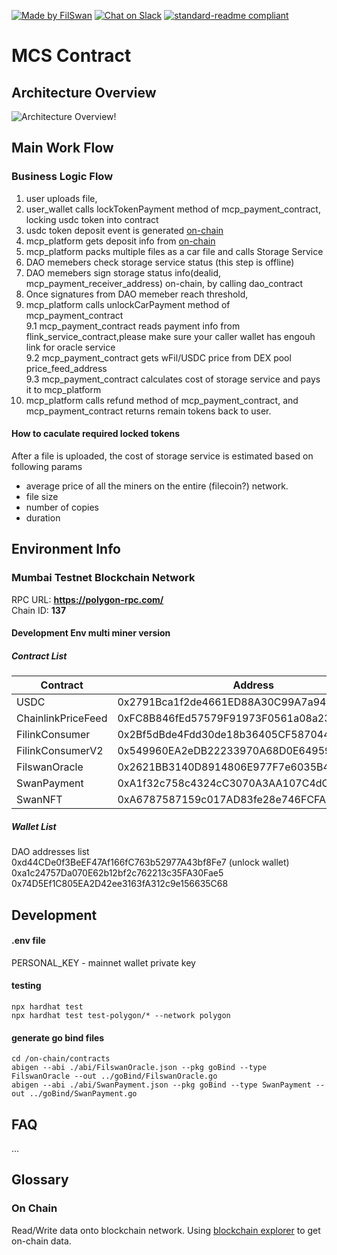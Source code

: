 [![Made by FilSwan](https://img.shields.io/badge/made%20by-FilSwan-green.svg)](https://www.filswan.com/)
[![Chat on Slack](https://img.shields.io/badge/slack-filswan.slack.com-green.svg)](https://filswan.slack.com)
[![standard-readme compliant](https://img.shields.io/badge/readme%20style-standard-brightgreen.svg)](https://github.com/RichardLitt/standard-readme)

# MCS Contract

## Architecture Overview

![Architecture Overview!](./docs/image/architecture.png 'Contract Architecture Overview')

## Main Work Flow

### Business Logic Flow

1. user uploads file,
2. user_wallet calls lockTokenPayment method of mcp_payment_contract, locking usdc token into contract
3. usdc token deposit event is generated [on-chain](#On-Chain)
4. mcp_platform gets deposit info from [on-chain](#On-Chain)
5. mcp_platform packs multiple files as a car file and calls Storage Service
6. DAO memebers check storage service status (this step is offline)
7. DAO memebers sign storage status info(dealid, mcp_payment_receiver_address) on-chain, by calling dao_contract
8. Once signatures from DAO memeber reach threshold,
9. mcp_platform calls unlockCarPayment method of mcp_payment_contract  
   9.1 mcp_payment_contract reads payment info from flink_service_contract,please make sure your caller wallet has engouh link for oracle service  
   9.2 mcp_payment_contract gets wFil/USDC price from DEX pool price_feed_address  
   9.3 mcp_payment_contract calculates cost of storage service and pays it to mcp_platform
10. mcp_platform calls refund method of mcp_payment_contract, and mcp_payment_contract returns remain tokens back to user.

#### How to caculate required locked tokens

After a file is uploaded, the cost of storage service is estimated based on following params

- average price of all the miners on the entire (filecoin?) network.
- file size
- number of copies
- duration

## Environment Info

### Mumbai Testnet Blockchain Network

RPC URL: **https://polygon-rpc.com/**  
Chain ID: **137**

#### Development Env multi miner version

##### Contract List

| Contract           | Address                                    |
| ------------------ | ------------------------------------------ |
| USDC               | 0x2791Bca1f2de4661ED88A30C99A7a9449Aa84174 |
| ChainlinkPriceFeed | 0xFC8B846fEd57579F91973F0561a08a235A39a8dA |
| FilinkConsumer     | 0x2Bf5dBde4Fdd30de18b36405CF587044172ffD33 |
| FilinkConsumerV2   | 0x549960EA2eDB22233970A68D0E64959B46b81AB7 |
| FilswanOracle      | 0x2621BB3140D8914806E977F7e6035B468675304D |
| SwanPayment        | 0xA1f32c758c4324cC3070A3AA107C4dC7DdFe1a6f |
| SwanNFT            | 0xA6787587159c017AD83fe28e746FCFAE0DD91383 |

##### Wallet List

DAO addresses list  
0xd44CDe0f3BeEF47Af166fC763b52977A43bf8Fe7 (unlock wallet)  
0xa1c24757Da070E62b12bf2c762213c35FA30Fae5  
0x74D5Ef1C805EA2D42ee3163fA312c9e156635C68

## Development

#### .env file

PERSONAL_KEY - mainnet wallet private key

#### testing

```
npx hardhat test
npx hardhat test test-polygon/* --network polygon
```

#### generate go bind files

```
cd /on-chain/contracts
abigen --abi ./abi/FilswanOracle.json --pkg goBind --type FilswanOracle --out ../goBind/FilswanOracle.go
abigen --abi ./abi/SwanPayment.json --pkg goBind --type SwanPayment --out ../goBind/SwanPayment.go
```

## FAQ

...

## Glossary

### On Chain

Read/Write data onto blockchain network. Using [blockchain explorer](https://polygonscan.com/) to get on-chain data.
